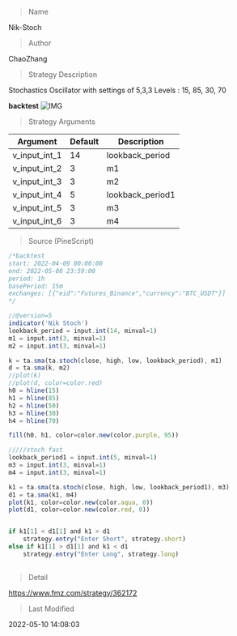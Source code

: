 
> Name

Nik-Stoch

> Author

ChaoZhang

> Strategy Description

Stochastics Oscillator with settings of 5,3,3
Levels : 15, 85, 30, 70

**backtest**
 ![IMG](https://www.fmz.com/upload/asset/141e589f5b00c84de34.png) 

> Strategy Arguments



|Argument|Default|Description|
|----|----|----|
|v_input_int_1|14|lookback_period|
|v_input_int_2|3|m1|
|v_input_int_3|3|m2|
|v_input_int_4|5|lookback_period1|
|v_input_int_5|3|m3|
|v_input_int_6|3|m4|


> Source (PineScript)

``` javascript
/*backtest
start: 2022-04-09 00:00:00
end: 2022-05-08 23:59:00
period: 1h
basePeriod: 15m
exchanges: [{"eid":"Futures_Binance","currency":"BTC_USDT"}]
*/

//@version=5
indicator('Nik Stoch')
lookback_period = input.int(14, minval=1)
m1 = input.int(3, minval=1)
m2 = input.int(3, minval=1)

k = ta.sma(ta.stoch(close, high, low, lookback_period), m1)
d = ta.sma(k, m2)
//plot(k)
//plot(d, color=color.red)
h0 = hline(15)
h1 = hline(85)
h2 = hline(50)
h3 = hline(30)
h4 = hline(70)

fill(h0, h1, color=color.new(color.purple, 95))

/////stoch fast
lookback_period1 = input.int(5, minval=1)
m3 = input.int(3, minval=1)
m4 = input.int(3, minval=1)

k1 = ta.sma(ta.stoch(close, high, low, lookback_period1), m3)
d1 = ta.sma(k1, m4)
plot(k1, color=color.new(color.aqua, 0))
plot(d1, color=color.new(color.red, 0))


if k1[1] < d1[1] and k1 > d1
    strategy.entry("Enter Short", strategy.short)
else if k1[1] > d1[1] and k1 < d1
    strategy.entry("Enter Long", strategy.long)
    
```

> Detail

https://www.fmz.com/strategy/362172

> Last Modified

2022-05-10 14:08:03
